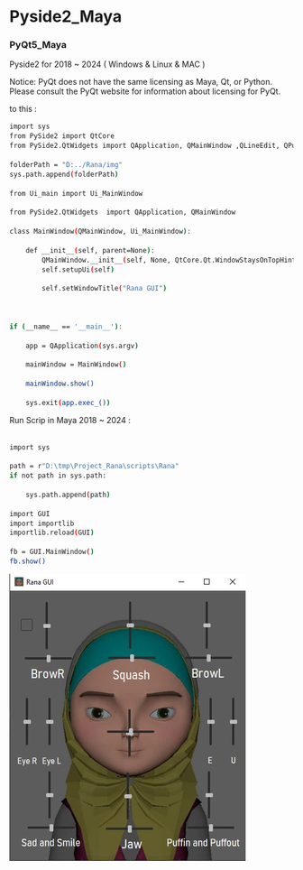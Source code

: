 # Pyside2_Maya

### PyQt5_Maya
Pyside2 for 2018 ~ 2024 ( Windows & Linux & MAC )

Notice: 
PyQt does not have the same licensing as Maya, Qt, or Python.
Please consult the PyQt website for information about licensing for PyQt.



to this :
```bash
import sys
from PySide2 import QtCore
from PySide2.QtWidgets import QApplication, QMainWindow ,QLineEdit, QPushButton, QApplication,QVBoxLayout, QDialog
 
folderPath = "D:../Rana/img"
sys.path.append(folderPath)

from Ui_main import Ui_MainWindow   

from PySide2.QtWidgets  import QApplication, QMainWindow

class MainWindow(QMainWindow, Ui_MainWindow):

    def __init__(self, parent=None):
        QMainWindow.__init__(self, None, QtCore.Qt.WindowStaysOnTopHint)
        self.setupUi(self)

        self.setWindowTitle("Rana GUI")

        

if (__name__ == '__main__'):

    app = QApplication(sys.argv)

    mainWindow = MainWindow()

    mainWindow.show()

    sys.exit(app.exec_())

```



Run Scrip in Maya 2018 ~ 2024 :
```bash

import sys

path = r"D:\tmp\Project_Rana\scripts\Rana"
if not path in sys.path:

	sys.path.append(path)

import GUI
import importlib
importlib.reload(GUI)
        
fb = GUI.MainWindow()
fb.show()

```

![alt text](https://github.com/AbedSHP/Pyside2_Maya/blob/main/Rana/SCN_Rana%20GUI.jpg)

















